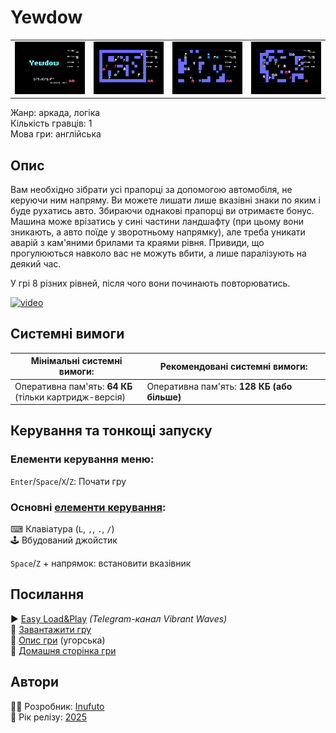 # Yewdow

| | | | |
| --- | --- | --- | --- |
|![screen1](screenshots/scrn_yewdow_01.png)|![screen2](screenshots/scrn_yewdow_02.png)|![screen3](screenshots/scrn_yewdow_03.png)|![screen4](screenshots/scrn_yewdow_04.png)|

Жанр: аркада, логіка  
Кількість гравців: 1  
Мова гри: англійська  


## Опис

Вам необхідно зібрати усі прапорці за допомогою автомобіля, не керуючи ним напряму. Ви можете лишати лише вказівні знаки по яким і буде рухатись авто. Збираючи однакові прапорці ви отримаєте бонус. Машина може врізатись у сині частини ландшафту (при цьому вони зникають, а авто поїде у зворотньому напрямку), але треба уникати аварій з кам'яними брилами та краями рівня. Привиди, що прогулюються навколо вас не можуть вбити, а лише паралізують на деякий час.

У грі 8 різних рівней, після чого вони починають повторюватись.

[![video](https://img.youtube.com/vi/dL86FeYbXjQ/0.jpg)](https://www.youtube.com/watch?v=dL86FeYbXjQ)

## Системні вимоги

|Мінімальні системні вимоги:|Рекомендовані системні вимоги:|
|---------------------------|------------------------------|
|Оперативна пам'ять: **64 КБ**<br>(тільки картридж-версія)|Оперативна пам'ять: **128 КБ (або більше)**|  

## Керування та тонкощі запуску
### Елементи керування меню:

`Enter`/`Space`/`X`/`Z`: Почати гру  

### Основні [елементи керування](../controllers.md):
⌨ Клавіатура (`L`, `,`, `.`, `/`)  
🕹 Вбудований джойстик  

`Space`/`Z` + напрямок: встановити вказівник  

## Посилання

▶ [Easy Load&Play](https://t.me/EP128k_Load_n_Play/845) *(Telegram-канал Vibrant Waves)*  
💾 [Завантажити гру](http://www.ep128.hu/Ep_Games/Prg/Yewdow.rar)  
📃 [Опис гри](http://www.ep128.hu/Games/Yewdow.htm) (угорська)  
🏡 [Домашня сторінка гри](http://inufuto.web.fc2.com/8bit/yewdow/#ep64)

## Автори
👨‍💻 Розробник: [Inufuto](../../community/inufuto.md)  
📅 Рік релізу: [2025](../release_years/2025.md)  